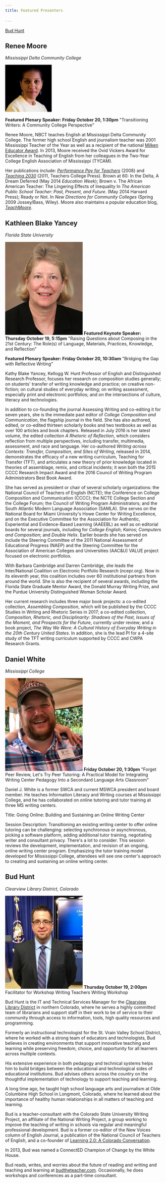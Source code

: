 ```yaml
---
title: Featured Presenters

---
```

[Bud Hunt](#bud)
## Renee Moore
*Mississippi Delta Community College*

![Renee Moore](/assets/moore.png)

**Featured Plenary Speaker: Friday October 20, 1:30pm**
"Transitioning Writers: A Community College Perspective"

Renee Moore, NBCT teaches English at Mississippi Delta Community College. The former high school English and journalism teacher was 2001 Mississippi Teacher of the Year as well as a recipient of the national [Milken Educator Award](http://www.mff.org/initiatives/signature-initiatives/milken-educator-awards/).  In 2013, Moore received the Ovid Vickers Award for Excellence in Teaching of English from her colleagues in the Two-Year College English Association of Mississippi (TYCAM). 

Her publications include: [*Performance Pay for Teachers*](https://www.teachingquality.org/content/performance-pay-teachers-designing-system-students-deserve) (2008) and [*Teaching 2030*](https://www.teachingquality.org/content/teaching-2030-now-available-kindle) (2011, Teachers College Press). Brown at 60: In the Delta, A Dream Deferred (May 2014 *Education Week*); Brown v. The African American Teacher: The Lingering Effects of Inequality In *The American Public School Teacher: Past, Present, and Future*. (May 2014 Harvard Press); Ready or Not. In *New Directions for Community Colleges* (Spring 2009 Jossey/Bass, Wiley).  Moore also maintains a popular education blog, [*TeachMoore*](https://www.teachingquality.org/blogs/ReneeMoore). 

## Kathleen Blake Yancey 
*Florida State University*

![Kathy Yancey](/assets/yancey.png)
**Featured Keynote Speaker: Thursday October 19, 5:15pm**
"Raising Questions about Composing in the 21st Century: The Role(s) of Language, Materials, Practices, Knowledge, and Reflection"

**Featured Plenary Speaker: Friday October 20, 10:30am**
"Bridging the Gap with Reflective Writing"

Kathy Blake Yancey, Kellogg W. Hunt Professor of English and Distinguished Research Professor, focuses her research on composition studies generally; on students' transfer of writing knowledge and practice; on creative non-fiction; on cultural studies of everyday writing; on writing assessment, especially print and electronic portfolios; and on the intersections of culture, literacy and technologies.

In addition to co-founding the journal Assessing Writing and co-editing it for seven years, she is the immediate past editor of *College Composition and Communication*, the flagship journal in the field. She has also authored, edited, or co-edited thirteen scholarly books and two textbooks as well as over 100 articles and book chapters. Released in July 2016 is her latest volume, the edited collection *A Rhetoric of Reflection*, which considers reflection from multiple perspectives, including transfer, multimedia, assessment, and race and language. Her co-authored *Writing across Contexts: Transfer, Composition, and Sites of Writing*, released in 2014, demonstrates the efficacy of a new writing curriculum, Teaching for Transfer (TFT), and articulates a new theory of prior knowledge located in theories of assemblage, remix, and critical incidents; it won both the 2015 CCCC Research Impact Award and the 2016 Council of Writing Program Administrators Best Book Award.

She has served as president or chair of several scholarly organizations: the National Council of Teachers of English (NCTE); the Conference on College Composition and Communication (CCCC); the NCTE College Section and the College Forum; the Council of Writing Program Administrators; and the South Atlantic Modern Language Association (SAMLA). She serves on the National Board for Miami University's Howe Center for Writing Excellence, and on the Executive Committee for the Association for Authentic, Experiential and Evidence-Based Learning (AAEEBL) as well as on editorial boards for several journals, including for *College English*; *Kairos*; *Computers and Composition*; and *Double Helix*. Earlier boards she has served on include the Steering Committee of the 2011 National Assessment of Educational Progress (NAEP) and the Steering Committee for the Association of American Colleges and Universities (AAC&U) VALUE project focused on electronic portfolios.

With Barbara Cambridge and Darren Cambridge, she leads the Inter/National Coalition on Electronic Portfolio Research (ncepr.org). Now in its eleventh year, this coalition includes over 60 institutional partners from around the world. She is also the recipient of several awards, including the Florida State Graduate Mentor Award, the Donald Murray Writing Prize, and the Purdue University Distinguished Woman Scholar Award.

Her current research includes three major book projects: a co-edited collection, *Assembling Composition*, which will be published by the CCCC Studies in Writing and Rhetoric Series in 2017; a co-edited collection, *Composition, Rhetoric, and Disciplinarity: Shadows of the Past, Issues of the Moment, and Prospects for the Future*, currently under review; and a book project, *The Way We Were: A Cultural History of Everyday Writing in the 20th Century United States*. In addition, she is the lead PI for a 4-site study of the TFT writing curriculum supported by CCCC and CWPA Research Grants.

## Daniel White
*Mississippi College*

![Daniel White](/assets/white.png)
**Friday October 20, 1:30pm**
"Forget Peer Review, Let's Try Peer Tutoring: A Practical Model for Integrating Writing Center Pedagogy Into a Secondard Language Arts Classroom"

Daniel J. White is a former SWCA and current MSWCA president and board member. He teaches Information Literacy and Writing courses at Mississippi College, and he has collaborated on online tutoring and tutor training at three MS writing centers. 

Title: Going Online: Building and Sustaining an Online Writing Center

Session Description: Transitioning an existing writing center to offer online tutoring can be challenging: selecting synchronous or asynchronous, picking a software platform, adding additional tutor training, negotiating writer and consultant privacy. There's a lot to consider. This session reviews the development, implementation, and revision of an ongoing, online writing center program. Emphasizing the tutor training model developed for Mississippi College, attendees will see one center's approach to creating and sustaining an online writing center. 

<a id="bud"> </a>
## Bud Hunt
*Clearview Library District, Colorado* 

![Bud Hunt](/assets/hunt.png)
**Thursday October 19, 2:00pm**
Facilitator for Workshop Writing Teachers Writing Workshop


Bud Hunt is the IT and Technical Services Manager for the [Clearview Library District](http://clearviewlibrary.org/) in northern Colorado, where he serves a highly committed team of librarians and support staff in their work to be of service to their community through access to information, tools, high quality resources and programming.

Formerly an instructional technologist for the St. Vrain Valley School District, where he worked with a strong team of educators and technologists, Bud believes in creating environments that support innovative teaching and learning while preserving freedom, choice, and opportunity for all learners across multiple contexts.

His extensive experience in both pedagogy and technical systems helps him to build bridges between the educational and technological sides of educational institutions. Bud advises others across the country on the thoughtful implementation of technology to support teaching and learning.

A long time ago, he taught high school language arts and journalism at Olde Columbine High School in Longmont, Colorado, where he learned about the importance of healthy human relationships in all matters of teaching and learning.

Bud is a teacher-consultant with the Colorado State University Writing Project, an affiliate of the National Writing Project, a group working to improve the teaching of writing in schools via regular and meaningful professional development. Bud is a former co-editor of the New Voices column of English Journal, a publication of the National Council of Teachers of English, and a co-founder of [Learning 2.0: A Colorado Conversation](http://colearning.wikispaces.com/Home+2012). 

In 2013, Bud was named a ConnectED Champion of Change by the White House.

Bud reads, writes, and worries about the future of reading and writing and teaching and learning at [budtheteacher.com](http://www.budtheteacher.com).  Occasionally, he does workshops and conferences as a part-time consultant.  

